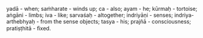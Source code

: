 yadā - when; saṁharate - winds up; ca - also; ayam - he; kūrmaḥ - tortoise; aṅgāni - limbs; iva - like; sarvaśaḥ - altogether; indriyāṇi - senses; indriya-arthebhyaḥ - from the sense objects; tasya - his; prajñā - consciousness; pratiṣṭhitā - ﬁxed.